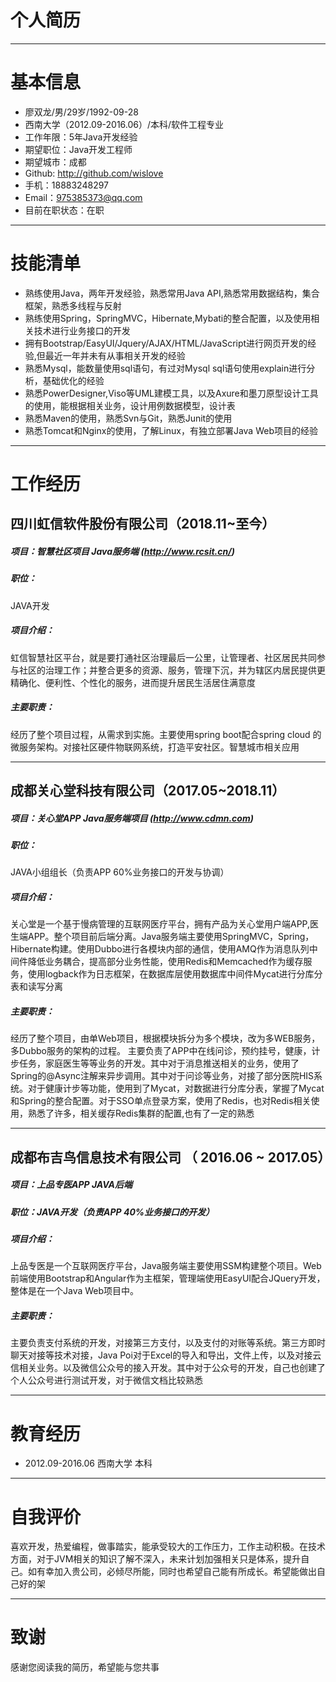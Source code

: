 # 个人简历
---
# 基本信息

 - 廖双龙/男/29岁/1992-09-28 
 - 西南大学（2012.09-2016.06）/本科/软件工程专业 
 - 工作年限：5年Java开发经验
 - 期望职位：Java开发工程师
 - 期望城市：成都
 - Github: http://github.com/wislove
 - 手机：18883248297
 - Email：975385373@qq.com
 - 目前在职状态：在职
 ---
# 技能清单

 - 熟练使用Java，两年开发经验，熟悉常用Java API,熟悉常用数据结构，集合框架，熟悉多线程与反射
 - 熟练使用Spring，SpringMVC，Hibernate,Mybati的整合配置，以及使用相关技术进行业务接口的开发
 - 拥有Bootstrap/EasyUI/Jquery/AJAX/HTML/JavaScript进行网页开发的经验,但最近一年并未有从事相关开发的经验
 - 熟悉Mysql，能数量使用sql语句，有过对Mysql sql语句使用explain进行分析，基础优化的经验
 - 熟悉PowerDesigner,Viso等UML建模工具，以及Axure和墨刀原型设计工具的使用，能根据相关业务，设计用例数据模型，设计表
 - 熟悉Maven的使用，熟悉Svn与Git，熟悉Junit的使用
 - 熟悉Tomcat和Nginx的使用，了解Linux，有独立部署Java Web项目的经验
---
# 工作经历

## 四川虹信软件股份有限公司（2018.11~至今）
##### 项目：智慧社区项目 Java服务端 (http://www.rcsit.cn/)
##### 职位：
JAVA开发
##### 项目介绍：
虹信智慧社区平台，就是要打通社区治理最后一公里，让管理者、社区居民共同参与社区的治理工作；并整合更多的资源、服务，管理下沉，并为辖区内居民提供更精确化、便利性、个性化的服务，进而提升居民生活居住满意度
##### 主要职责：
经历了整个项目过程，从需求到实施。主要使用spring boot配合spring cloud 的微服务架构。对接社区硬件物联网系统，打造平安社区。智慧城市相关应用

---

## 成都关心堂科技有限公司（2017.05~2018.11）
##### 项目：关心堂APP Java服务端项目 (http://www.cdmn.com)
##### 职位：
JAVA小组组长（负责APP 60%业务接口的开发与协调）
##### 项目介绍：
关心堂是一个基于慢病管理的互联网医疗平台，拥有产品为关心堂用户端APP,医生端APP。整个项目前后端分离。Java服务端主要使用SpringMVC，Spring，Hibernate构建。使用Dubbo进行各模块内部的通信，使用AMQ作为消息队列中间件降低业务耦合，提高部分业务性能，使用Redis和Memcached作为缓存服务，使用logback作为日志框架，在数据库层使用数据库中间件Mycat进行分库分表和读写分离
##### 主要职责：
经历了整个项目，由单Web项目，根据模块拆分为多个模块，改为多WEB服务，多Dubbo服务的架构的过程。
主要负责了APP中在线问诊，预约挂号，健康，计步任务，家庭医生等等业务的开发。其中对于消息推送相关的业务，使用了Spring的@Async注解来异步调用。其中对于问诊等业务，对接了部分医院HIS系统。对于健康计步等功能，使用到了Mycat，对数据进行分库分表，掌握了Mycat和Spring的整合配置。对于SSO单点登录方案，使用了Redis，也对Redis相关使用，熟悉了许多，相关缓存Redis集群的配置,也有了一定的熟悉

---

## 成都布吉鸟信息技术有限公司 （ 2016.06 ~ 2017.05）
##### 项目：上品专医APP JAVA后端
##### 职位：JAVA开发（负责APP 40%业务接口的开发）
##### 项目介绍：
上品专医是一个互联网医疗平台，Java服务端主要使用SSM构建整个项目。Web前端使用Bootstrap和Angular作为主框架，管理端使用EasyUI配合JQuery开发，整体是在一个Java Web项目中。
##### 主要职责：
主要负责支付系统的开发，对接第三方支付，以及支付的对账等系统。第三方即时聊天对接等技术对接，Java Poi对于Excel的导入和导出，文件上传，以及对接云信相关业务。以及微信公众号的接入开发。其中对于公众号的开发，自己也创建了个人公众号进行测试开发，对于微信文档比较熟悉

---
# 教育经历
- 2012.09-2016.06 西南大学 本科
---
# 自我评价
喜欢开发，热爱编程，做事踏实，能承受较大的工作压力，工作主动积极。在技术方面，对于JVM相关的知识了解不深入，未来计划加强相关只是体系，提升自己。如有幸加入贵公司，必倾尽所能，同时也希望自己能有所成长。希望能做出自己好的架

---
# 致谢
感谢您阅读我的简历，希望能与您共事
